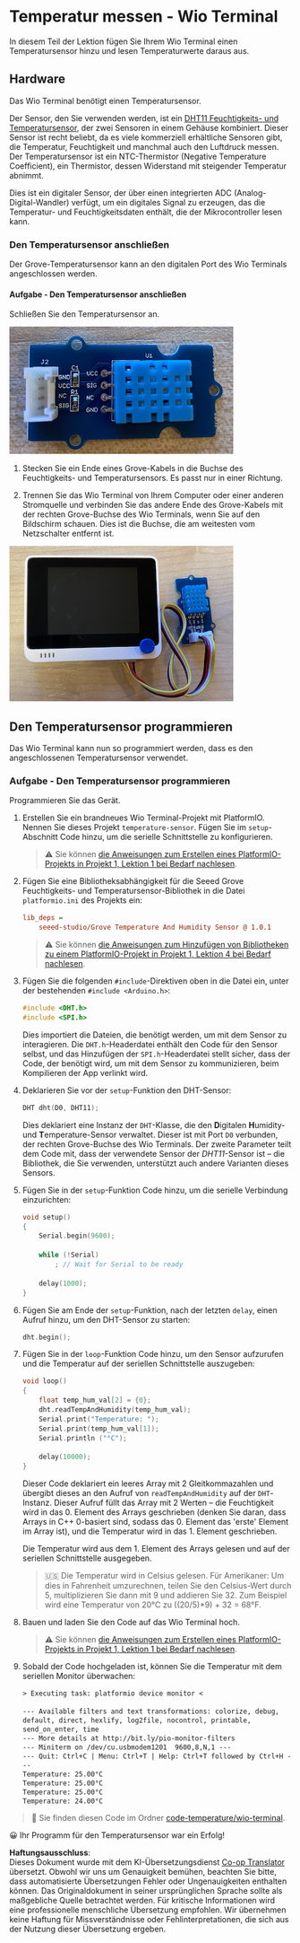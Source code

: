 <!--
CO_OP_TRANSLATOR_METADATA:
{
  "original_hash": "59263d094f20b302053888cd236880c3",
  "translation_date": "2025-08-25T21:19:36+00:00",
  "source_file": "2-farm/lessons/1-predict-plant-growth/wio-terminal-temp.md",
  "language_code": "de"
}
-->
# Temperatur messen - Wio Terminal

In diesem Teil der Lektion fügen Sie Ihrem Wio Terminal einen Temperatursensor hinzu und lesen Temperaturwerte daraus aus.

## Hardware

Das Wio Terminal benötigt einen Temperatursensor.

Der Sensor, den Sie verwenden werden, ist ein [DHT11 Feuchtigkeits- und Temperatursensor](https://www.seeedstudio.com/Grove-Temperature-Humidity-Sensor-DHT11.html), der zwei Sensoren in einem Gehäuse kombiniert. Dieser Sensor ist recht beliebt, da es viele kommerziell erhältliche Sensoren gibt, die Temperatur, Feuchtigkeit und manchmal auch den Luftdruck messen. Der Temperatursensor ist ein NTC-Thermistor (Negative Temperature Coefficient), ein Thermistor, dessen Widerstand mit steigender Temperatur abnimmt.

Dies ist ein digitaler Sensor, der über einen integrierten ADC (Analog-Digital-Wandler) verfügt, um ein digitales Signal zu erzeugen, das die Temperatur- und Feuchtigkeitsdaten enthält, die der Mikrocontroller lesen kann.

### Den Temperatursensor anschließen

Der Grove-Temperatursensor kann an den digitalen Port des Wio Terminals angeschlossen werden.

#### Aufgabe - Den Temperatursensor anschließen

Schließen Sie den Temperatursensor an.

![Ein Grove-Temperatursensor](../../../../../translated_images/grove-dht11.07f8eafceee170043efbb53e1d15722bd4e00fbaa9ff74290b57e9f66eb82c17.de.png)

1. Stecken Sie ein Ende eines Grove-Kabels in die Buchse des Feuchtigkeits- und Temperatursensors. Es passt nur in einer Richtung.

1. Trennen Sie das Wio Terminal von Ihrem Computer oder einer anderen Stromquelle und verbinden Sie das andere Ende des Grove-Kabels mit der rechten Grove-Buchse des Wio Terminals, wenn Sie auf den Bildschirm schauen. Dies ist die Buchse, die am weitesten vom Netzschalter entfernt ist.

![Der Grove-Temperatursensor ist mit der rechten Buchse verbunden](../../../../../translated_images/wio-temperature-sensor.2934928f38c7f79a68d24879d2c8986c78244696f931e2e33c293f426ecdc0ad.de.png)

## Den Temperatursensor programmieren

Das Wio Terminal kann nun so programmiert werden, dass es den angeschlossenen Temperatursensor verwendet.

### Aufgabe - Den Temperatursensor programmieren

Programmieren Sie das Gerät.

1. Erstellen Sie ein brandneues Wio Terminal-Projekt mit PlatformIO. Nennen Sie dieses Projekt `temperature-sensor`. Fügen Sie im `setup`-Abschnitt Code hinzu, um die serielle Schnittstelle zu konfigurieren.

    > ⚠️ Sie können [die Anweisungen zum Erstellen eines PlatformIO-Projekts in Projekt 1, Lektion 1 bei Bedarf nachlesen](../../../1-getting-started/lessons/1-introduction-to-iot/wio-terminal.md#create-a-platformio-project).

1. Fügen Sie eine Bibliotheksabhängigkeit für die Seeed Grove Feuchtigkeits- und Temperatursensor-Bibliothek in die Datei `platformio.ini` des Projekts ein:

    ```ini
    lib_deps =
        seeed-studio/Grove Temperature And Humidity Sensor @ 1.0.1
    ```

    > ⚠️ Sie können [die Anweisungen zum Hinzufügen von Bibliotheken zu einem PlatformIO-Projekt in Projekt 1, Lektion 4 bei Bedarf nachlesen](../../../1-getting-started/lessons/4-connect-internet/wio-terminal-mqtt.md#install-the-wifi-and-mqtt-arduino-libraries).

1. Fügen Sie die folgenden `#include`-Direktiven oben in die Datei ein, unter der bestehenden `#include <Arduino.h>`:

    ```cpp
    #include <DHT.h>
    #include <SPI.h>
    ```

    Dies importiert die Dateien, die benötigt werden, um mit dem Sensor zu interagieren. Die `DHT.h`-Headerdatei enthält den Code für den Sensor selbst, und das Hinzufügen der `SPI.h`-Headerdatei stellt sicher, dass der Code, der benötigt wird, um mit dem Sensor zu kommunizieren, beim Kompilieren der App verlinkt wird.

1. Deklarieren Sie vor der `setup`-Funktion den DHT-Sensor:

    ```cpp
    DHT dht(D0, DHT11);
    ```

    Dies deklariert eine Instanz der `DHT`-Klasse, die den **D**igitalen **H**umidity- und **T**emperature-Sensor verwaltet. Dieser ist mit Port `D0` verbunden, der rechten Grove-Buchse des Wio Terminals. Der zweite Parameter teilt dem Code mit, dass der verwendete Sensor der *DHT11*-Sensor ist – die Bibliothek, die Sie verwenden, unterstützt auch andere Varianten dieses Sensors.

1. Fügen Sie in der `setup`-Funktion Code hinzu, um die serielle Verbindung einzurichten:

    ```cpp
    void setup()
    {
        Serial.begin(9600);
    
        while (!Serial)
            ; // Wait for Serial to be ready
    
        delay(1000);
    }
    ```

1. Fügen Sie am Ende der `setup`-Funktion, nach der letzten `delay`, einen Aufruf hinzu, um den DHT-Sensor zu starten:

    ```cpp
    dht.begin();
    ```

1. Fügen Sie in der `loop`-Funktion Code hinzu, um den Sensor aufzurufen und die Temperatur auf der seriellen Schnittstelle auszugeben:

    ```cpp
    void loop()
    {
        float temp_hum_val[2] = {0};
        dht.readTempAndHumidity(temp_hum_val);
        Serial.print("Temperature: ");
        Serial.print(temp_hum_val[1]);
        Serial.println ("°C");
    
        delay(10000);
    }
    ```

    Dieser Code deklariert ein leeres Array mit 2 Gleitkommazahlen und übergibt dieses an den Aufruf von `readTempAndHumidity` auf der `DHT`-Instanz. Dieser Aufruf füllt das Array mit 2 Werten – die Feuchtigkeit wird in das 0. Element des Arrays geschrieben (denken Sie daran, dass Arrays in C++ 0-basiert sind, sodass das 0. Element das 'erste' Element im Array ist), und die Temperatur wird in das 1. Element geschrieben.

    Die Temperatur wird aus dem 1. Element des Arrays gelesen und auf der seriellen Schnittstelle ausgegeben.

    > 🇺🇸 Die Temperatur wird in Celsius gelesen. Für Amerikaner: Um dies in Fahrenheit umzurechnen, teilen Sie den Celsius-Wert durch 5, multiplizieren Sie dann mit 9 und addieren Sie 32. Zum Beispiel wird eine Temperatur von 20°C zu ((20/5)*9) + 32 = 68°F.

1. Bauen und laden Sie den Code auf das Wio Terminal hoch.

    > ⚠️ Sie können [die Anweisungen zum Erstellen eines PlatformIO-Projekts in Projekt 1, Lektion 1 bei Bedarf nachlesen](../../../1-getting-started/lessons/1-introduction-to-iot/wio-terminal.md#write-the-hello-world-app).

1. Sobald der Code hochgeladen ist, können Sie die Temperatur mit dem seriellen Monitor überwachen:

    ```output
    > Executing task: platformio device monitor <
    
    --- Available filters and text transformations: colorize, debug, default, direct, hexlify, log2file, nocontrol, printable, send_on_enter, time
    --- More details at http://bit.ly/pio-monitor-filters
    --- Miniterm on /dev/cu.usbmodem1201  9600,8,N,1 ---
    --- Quit: Ctrl+C | Menu: Ctrl+T | Help: Ctrl+T followed by Ctrl+H ---
    Temperature: 25.00°C
    Temperature: 25.00°C
    Temperature: 25.00°C
    Temperature: 24.00°C
    ```

> 💁 Sie finden diesen Code im Ordner [code-temperature/wio-terminal](../../../../../2-farm/lessons/1-predict-plant-growth/code-temperature/wio-terminal).

😀 Ihr Programm für den Temperatursensor war ein Erfolg!

**Haftungsausschluss**:  
Dieses Dokument wurde mit dem KI-Übersetzungsdienst [Co-op Translator](https://github.com/Azure/co-op-translator) übersetzt. Obwohl wir uns um Genauigkeit bemühen, beachten Sie bitte, dass automatisierte Übersetzungen Fehler oder Ungenauigkeiten enthalten können. Das Originaldokument in seiner ursprünglichen Sprache sollte als maßgebliche Quelle betrachtet werden. Für kritische Informationen wird eine professionelle menschliche Übersetzung empfohlen. Wir übernehmen keine Haftung für Missverständnisse oder Fehlinterpretationen, die sich aus der Nutzung dieser Übersetzung ergeben.